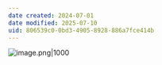 ```yaml
---
date created: 2024-07-01
date modified: 2025-07-10
uid: 806539c0-0bd3-4905-8928-886a7fce414b
---
```


![image.png|1000](https://imagehosting4picgo.oss-cn-beijing.aliyuncs.com/imagehosting/fix-dir%2Fpicgo%2Fpicgo-clipboard-images%2F2024%2F07%2F01%2F16-03-24-2020a19b1603278dcba48e2e643cbc70-20240701160323-b4eeec.png)
